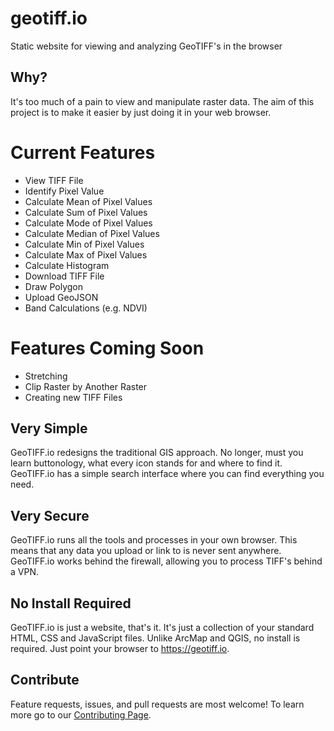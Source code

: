 # geotiff.io
Static website for viewing and analyzing GeoTIFF's in the browser

## Why?
It's too much of a pain to view and manipulate raster data.  The aim of this project is to make it easier by just doing it in your web browser.

# Current Features
- View TIFF File
- Identify Pixel Value
- Calculate Mean of Pixel Values
- Calculate Sum of Pixel Values
- Calculate Mode of Pixel Values
- Calculate Median of Pixel Values
- Calculate Min of Pixel Values
- Calculate Max of Pixel Values
- Calculate Histogram
- Download TIFF File
- Draw Polygon
- Upload GeoJSON
- Band Calculations (e.g. NDVI)

# Features Coming Soon
- Stretching
- Clip Raster by Another Raster
- Creating new TIFF Files

## Very Simple
GeoTIFF.io redesigns the traditional GIS approach.  No longer, must you learn buttonology, what every icon stands for and where to find it.  GeoTIFF.io has a simple search interface where you can find everything you need.

## Very Secure
GeoTIFF.io runs all the tools and processes in your own browser.  This means that any data you upload or link to is never sent anywhere.  GeoTIFF.io works behind the firewall, allowing you to process TIFF's behind a VPN.

## No Install Required
GeoTIFF.io is just a website, that's it.  It's just a collection of your standard HTML, CSS and JavaScript files.  Unlike ArcMap and QGIS, no install is required.  Just point your browser to https://geotiff.io. 

## Contribute
Feature requests, issues, and pull requests are most welcome!  To learn more go to our [Contributing Page](https://github.com/GeoTIFF/geotiff.io/blob/master/Contributing.md).
